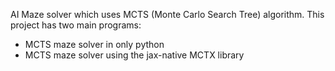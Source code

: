AI Maze solver which uses MCTS (Monte Carlo Search Tree) algorithm. 
This project has two main programs:
- MCTS maze solver in only python
- MCTS maze solver using the jax-native MCTX library 
